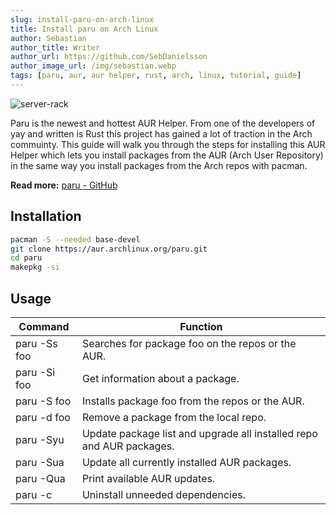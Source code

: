 ```yaml
---
slug: install-paru-on-arch-linux
title: Install paru on Arch Linux
author: Sebastian
author_title: Writer
author_url: https://github.com/SebDanielsson
author_image_url: /img/sebastian.webp
tags: [paru, aur, aur helper, rust, arch, linux, tutorial, guide]
---
```


![server-rack](/img/server-rack.webp)

Paru is the newest and hottest AUR Helper. From one of the developers of yay and written is Rust this project has gained a lot of traction in the Arch commuinty. This guide will walk you through the steps for installing this AUR Helper which lets you install packages from the AUR (Arch User Repository) in the same way you install packages from the Arch repos with pacman.

<!--truncate-->

**Read more:** [paru - GitHub](https://github.com/Morganamilo/paru)

## Installation
```bash
pacman -S --needed base-devel
git clone https://aur.archlinux.org/paru.git
cd paru
makepkg -si
```

## Usage
| Command      | Function                                          |
| ------------ | ------------------------------------------------- |
| paru -Ss foo | Searches for package foo on the repos or the AUR. |
| paru -Si foo | Get information about a package.                  |
| paru -S foo  | Installs package foo from the repos or the AUR.   |
| paru -d foo  | Remove a package from the local repo.             |
| paru -Syu    | Update package list and upgrade all installed repo and AUR packages. |
| paru -Sua    | Update all currently installed AUR packages.      |
| paru -Qua    | Print available AUR updates.                      |
| paru -c      | Uninstall unneeded dependencies.                  |
